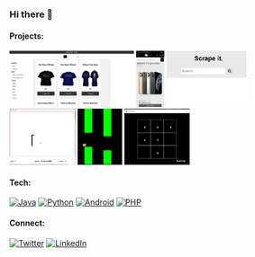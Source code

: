 ### Hi there 👋

<h4>Projects:</h4>

<a href="https://github.com/MohitSinghvi/ShopItWeb" ><img src="https://github.com/MohitSinghvi/ShopItWeb/raw/master/Screenshots/resultpage.PNG?raw=true"          
                                                          height="100" title="Shopit (E-commerce Website)"></a>
   <a href="https://github.com/MohitSinghvi/ShopitApp" ><img src="https://github.com/MohitSinghvi/ShopitApp/blob/master/Screenshots/product_display.png"         
                                                          height="100" title="Shopit App"></a>                                                                   <a href="https://github.com/MohitSinghvi/Scraper-and-Searcher" ><img src="https://github.com/MohitSinghvi/Scraper-and-Searcher/raw/master/Screenshots/main-page.PNG?raw=true" 
                                                          height="100" title="Basic Search Engine"></a>
 <a href="https://github.com/MohitSinghvi/The-Snake" ><img src="https://github.com/MohitSinghvi/The-Snake/raw/master/Snake_screenshot.PNG?raw=true"  height="100" 
                                                          title="The Snake"></a>
 <a href="https://github.com/MohitSinghvi/Flappy-Bird" ><img src="https://github.com/MohitSinghvi/Flappy-Bird/raw/master/Flappy-Screenshot.PNG?raw=true"  height="100"
                                                            title="Flappy Bird"></a>
 <a href="https://github.com/MohitSinghvi/TicTacToe" ><img src="https://github.com/MohitSinghvi/TicTacToe/raw/master/tictactoeScreenshot.PNG?raw=true"  height="100"
                                                          title="TicTacToe"></a>
<!-- <a href="https://github.com/MohitSinghvi/Mario" ><img src="https://github.com/MohitSinghvi/Mario/raw/master/mario_screenshot.PNG?raw=true"  height="100"
                                                      title="Mario"></a>
-->
<h4>Tech:</h4>

<a href="#" ><img src="https://plumbr.io/app/uploads/2019/06/java.png" height="30" title="Java"></a>
  <a href="#" ><img src="https://cdn3.iconfinder.com/data/icons/logos-and-brands-adobe/512/267_Python-512.png" height="30"
                                                  title="Python"></a>
  <a href="#" ><img src="https://image.flaticon.com/icons/png/512/174/174836.png" height="30"
                                                  title="Android"></a>
  <a href="#" ><img src="https://image.flaticon.com/icons/svg/919/919830.svg" height="30"
                                                  title="PHP"></a>
                                               
<h4>Connect:</h4>

<a href="https://twitter.com/mohitsinghvi_" ><img src="https://cdn.iconscout.com/icon/free/png-256/twitter-213-569318.png"  height="25"
                                                  title="Twitter"></a>  <a href="https://www.linkedin.com/in/mohit-singhvi-0656b813b/" ><img src = "https://image.flaticon.com/icons/png/512/174/174857.png" height="25" title="LinkedIn"></a>
</br>

<!--
**MohitSinghvi/MohitSinghvi** is a ✨ _special_ ✨ repository because its `README.md` (this file) appears on your GitHub profile.

Here are some ideas to get you started:

- 🔭 I’m currently working on ...
- 🌱 I’m currently learning ...
- 👯 I’m looking to collaborate on ...
- 🤔 I’m looking for help with ...
- 💬 Ask me about ...
- 📫 How to reach me: ...
- 😄 Pronouns: ...
- ⚡ Fun fact: ...
-->
